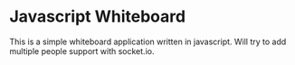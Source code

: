 # Javascript Whiteboard
This is a simple whiteboard application written in javascript. Will try to add multiple people support with socket.io.
